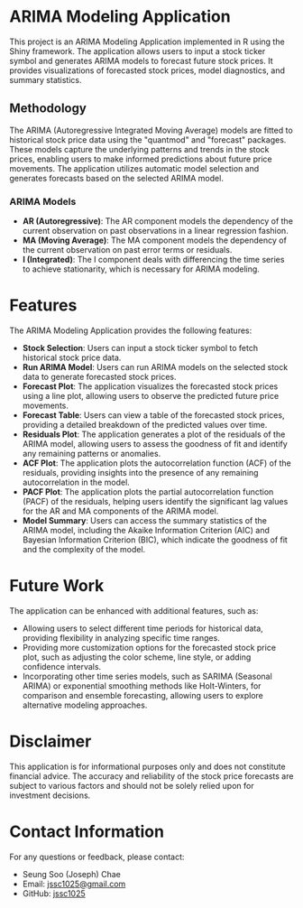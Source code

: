 # ARIMA Modeling Application

This project is an ARIMA Modeling Application implemented in R using the Shiny framework. The application allows users to input a stock ticker symbol and generates ARIMA models to forecast future stock prices. It provides visualizations of forecasted stock prices, model diagnostics, and summary statistics.

## Methodology

The ARIMA (Autoregressive Integrated Moving Average) models are fitted to historical stock price data using the "quantmod" and "forecast" packages. These models capture the underlying patterns and trends in the stock prices, enabling users to make informed predictions about future price movements. The application utilizes automatic model selection and generates forecasts based on the selected ARIMA model.

### ARIMA Models

- **AR (Autoregressive)**: The AR component models the dependency of the current observation on past observations in a linear regression fashion.
- **MA (Moving Average)**: The MA component models the dependency of the current observation on past error terms or residuals.
- **I (Integrated)**: The I component deals with differencing the time series to achieve stationarity, which is necessary for ARIMA modeling.

# Features

The ARIMA Modeling Application provides the following features:

- **Stock Selection**: Users can input a stock ticker symbol to fetch historical stock price data.
- **Run ARIMA Model**: Users can run ARIMA models on the selected stock data to generate forecasted stock prices.
- **Forecast Plot**: The application visualizes the forecasted stock prices using a line plot, allowing users to observe the predicted future price movements.
- **Forecast Table**: Users can view a table of the forecasted stock prices, providing a detailed breakdown of the predicted values over time.
- **Residuals Plot**: The application generates a plot of the residuals of the ARIMA model, allowing users to assess the goodness of fit and identify any remaining patterns or anomalies.
- **ACF Plot**: The application plots the autocorrelation function (ACF) of the residuals, providing insights into the presence of any remaining autocorrelation in the model.
- **PACF Plot**: The application plots the partial autocorrelation function (PACF) of the residuals, helping users identify the significant lag values for the AR and MA components of the ARIMA model.
- **Model Summary**: Users can access the summary statistics of the ARIMA model, including the Akaike Information Criterion (AIC) and Bayesian Information Criterion (BIC), which indicate the goodness of fit and the complexity of the model.

# Future Work

The application can be enhanced with additional features, such as:

- Allowing users to select different time periods for historical data, providing flexibility in analyzing specific time ranges.
- Providing more customization options for the forecasted stock price plot, such as adjusting the color scheme, line style, or adding confidence intervals.
- Incorporating other time series models, such as SARIMA (Seasonal ARIMA) or exponential smoothing methods like Holt-Winters, for comparison and ensemble forecasting, allowing users to explore alternative modeling approaches.


# Disclaimer

This application is for informational purposes only and does not constitute financial advice. The accuracy and reliability of the stock price forecasts are subject to various factors and should not be solely relied upon for investment decisions.

# Contact Information

For any questions or feedback, please contact:

- Seung Soo (Joseph) Chae
- Email: jssc1025@gmail.com
- GitHub: [jssc1025](https://github.com/jssc1025)
